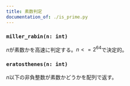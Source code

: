 ```yaml
---
title: 素数判定
documentation_of: ./is_prime.py
---
```


### `miller_rabin(n: int)`

$n$が素数かを高速に判定する。$n<=2^{64}$で決定的。

### `eratosthenes(n: int)`

$n$以下の非負整数が素数かどうかを配列で返す。